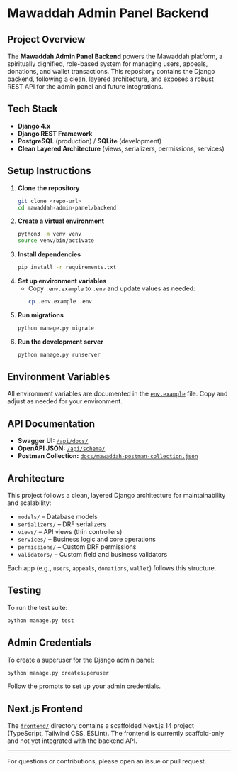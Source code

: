 # Mawaddah Admin Panel Backend

## Project Overview

The **Mawaddah Admin Panel Backend** powers the Mawaddah platform, a spiritually dignified, role-based system for managing users, appeals, donations, and wallet transactions. This repository contains the Django backend, following a clean, layered architecture, and exposes a robust REST API for the admin panel and future integrations.

## Tech Stack

- **Django 4.x**
- **Django REST Framework**
- **PostgreSQL** (production) / **SQLite** (development)
- **Clean Layered Architecture** (views, serializers, permissions, services)

## Setup Instructions

1. **Clone the repository**
   ```bash
   git clone <repo-url>
   cd mawaddah-admin-panel/backend
   ```
2. **Create a virtual environment**
   ```bash
   python3 -m venv venv
   source venv/bin/activate
   ```
3. **Install dependencies**
   ```bash
   pip install -r requirements.txt
   ```
4. **Set up environment variables**
   - Copy `.env.example` to `.env` and update values as needed:
     ```bash
     cp .env.example .env
     ```
5. **Run migrations**
   ```bash
   python manage.py migrate
   ```
6. **Run the development server**
   ```bash
   python manage.py runserver
   ```

## Environment Variables

All environment variables are documented in the [`env.example`](./env.example) file. Copy and adjust as needed for your environment.

## API Documentation

- **Swagger UI:** [`/api/docs/`](http://localhost:8000/api/docs/)
- **OpenAPI JSON:** [`/api/schema/`](http://localhost:8000/api/schema/)
- **Postman Collection:** [`docs/mawaddah-postman-collection.json`](./docs/mawaddah-postman-collection.json)

## Architecture

This project follows a clean, layered Django architecture for maintainability and scalability:

- `models/` – Database models
- `serializers/` – DRF serializers
- `views/` – API views (thin controllers)
- `services/` – Business logic and core operations
- `permissions/` – Custom DRF permissions
- `validators/` – Custom field and business validators

Each app (e.g., `users`, `appeals`, `donations`, `wallet`) follows this structure.

## Testing

To run the test suite:

```bash
python manage.py test
```

## Admin Credentials

To create a superuser for the Django admin panel:

```bash
python manage.py createsuperuser
```

Follow the prompts to set up your admin credentials.

## Next.js Frontend

The [`frontend/`](../frontend) directory contains a scaffolded Next.js 14 project (TypeScript, Tailwind CSS, ESLint). The frontend is currently scaffold-only and not yet integrated with the backend API.

---

For questions or contributions, please open an issue or pull request. 